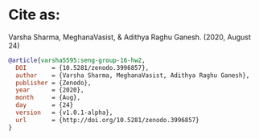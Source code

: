 # Cite as:

Varsha Sharma, MeghanaVasist, & Adithya Raghu Ganesh. (2020, August 24)

```bibtex
@article{varsha5595:seng-group-16-hw2,
  DOI       = {10.5281/zenodo.3996857}, 
  author    = {Varsha Sharma, MeghanaVasist, Adithya Raghu Ganesh}, 
  publisher = {Zenodo}, 
  year      = {2020}, 
  month     = {Aug},
  day       = {24}
  version   = {v1.0.1-alpha},
  url       = {http://doi.org/10.5281/zenodo.3996857}
}
```